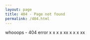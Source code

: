 ```yaml
---
layout: page
title: 404 - Page not found
permalink: /404.html
---
```


whooops - 404 error
x
x
x
x
xx
x
x
x
xx
